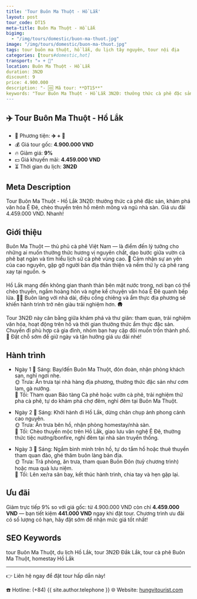 ```yaml
---
title: 'Tour Buôn Ma Thuột - Hồ Lắk'
layout: post
tour_code: DT15
meta-title: Buôn Ma Thuột - Hồ Lắk
bigimg:
  - "/img/tours/domestic/buon-ma-thuot.jpg"
image: "/img/tours/domestic/buon-ma-thuot.jpg"
tags: tour buôn ma thuột, hồ lắk, du lịch tây nguyên, tour nội địa
categories: [tours#domestic,hot]
transport: "✈️ + 🚌"
location: Buôn Ma Thuột - Hồ Lắk
duration: 3N2Đ
discount: 9
price: 4.900.000
description: "- 🆔 Mã tour: **DT15**"
keywords: "Tour Buôn Ma Thuột - Hồ Lắk 3N2Đ: thưởng thức cà phê đặc sản, khám phá văn hóa Ê Đê, chèo thuyền trên hồ mênh mông và ngủ nhà sàn. Giá ưu đãi 4.459.000 VND. Nhanh!"
---
```


## ✈️ Tour Buôn Ma Thuột - Hồ Lắk

- 🚗 Phương tiện: **✈️ + 🚌**
- 💰 Giá tour gốc: **4.900.000 VND**
- 🔥 Giảm giá: **9%**
- 💵 Giá khuyến mãi: **4.459.000 VND**
- ⏳ Thời gian du lịch: **3N2Đ**

## Meta Description
Tour Buôn Ma Thuột - Hồ Lắk 3N2Đ: thưởng thức cà phê đặc sản, khám phá văn hóa Ê Đê, chèo thuyền trên hồ mênh mông và ngủ nhà sàn. Giá ưu đãi 4.459.000 VND. Nhanh!

## Giới thiệu
Buôn Ma Thuột — thủ phủ cà phê Việt Nam — là điểm đến lý tưởng cho những ai muốn thưởng thức hương vị nguyên chất, dạo bước giữa vườn cà phê bạt ngàn và tìm hiểu lịch sử cà phê vùng cao. 🌿 Cảm nhận sự an yên của cao nguyên, gặp gỡ người bản địa thân thiện và nếm thử ly cà phê rang xay tại nguồn. ☕️

Hồ Lắk mang đến không gian thanh thản bên mặt nước trong, nơi bạn có thể chèo thuyền, ngắm hoàng hôn và nghe kể chuyện văn hóa Ê Đê quanh bếp lửa. 🚣‍♀️ Buôn làng với nhà dài, điệu cồng chiêng và ẩm thực địa phương sẽ khiến hành trình trở nên giàu trải nghiệm hơn. 🛖

Tour 3N2Đ này cân bằng giữa khám phá và thư giãn: tham quan, trải nghiệm văn hóa, hoạt động trên hồ và thời gian thưởng thức ẩm thực đặc sản. Chuyến đi phù hợp cả gia đình, nhóm bạn hay cặp đôi muốn trốn thành phố. 🌄 Đặt chỗ sớm để giữ ngày và tận hưởng giá ưu đãi nhé!

## Hành trình
- Ngày 1
  🌅 Sáng: Bay/đến Buôn Ma Thuột, đón đoàn, nhận phòng khách sạn, nghỉ ngơi nhẹ.  
  🌞 Trưa: Ăn trưa tại nhà hàng địa phương, thưởng thức đặc sản như cơm lam, gà nướng.  
  🌙 Tối: Tham quan Bảo tàng Cà phê hoặc vườn cà phê, trải nghiệm thử pha cà phê, tự do khám phá chợ đêm, nghỉ đêm tại Buôn Ma Thuột.

- Ngày 2
  🌅 Sáng: Khởi hành đi Hồ Lắk, dừng chân chụp ảnh phong cảnh cao nguyên.  
  🌞 Trưa: Ăn trưa bên hồ, nhận phòng homestay/nhà sàn.  
  🌙 Tối: Chèo thuyền mộc trên Hồ Lắk, giao lưu văn nghệ Ê Đê, thưởng thức tiệc nướng/bonfire, nghỉ đêm tại nhà sàn truyền thống.

- Ngày 3
  🌅 Sáng: Ngắm bình minh trên hồ, tự do tắm hồ hoặc thuê thuyền tham quan đảo, ghé thăm buôn làng bản địa.  
  🌞 Trưa: Trả phòng, ăn trưa, tham quan Buôn Đôn (tuỳ chương trình) hoặc mua quà lưu niệm.  
  🌙 Tối: Lên xe/ra sân bay, kết thúc hành trình, chia tay và hẹn gặp lại.

## Ưu đãi
Giảm trực tiếp 9% so với giá gốc: từ 4.900.000 VND còn chỉ **4.459.000 VND** — bạn tiết kiệm **441.000 VND** ngay khi đặt tour. Chương trình ưu đãi có số lượng có hạn, hãy đặt sớm để nhận mức giá tốt nhất!

## SEO Keywords
tour Buôn Ma Thuột, du lịch Hồ Lắk, tour 3N2Đ Đắk Lắk, tour cà phê Buôn Ma Thuột, homestay Hồ Lắk

---

👉 Liên hệ ngay để đặt tour hấp dẫn này!

☎️ Hotline: (+84) {{ site.author.telephone }}
🌐 Website: [hungvitourist.com](https://hungvitourist.com)

